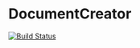 # DocumentCreator

[![Build Status](https://sctutton.visualstudio.com/DocumentCreator/_apis/build/status/stutton.DocumentCreator)](https://sctutton.visualstudio.com/DocumentCreator/_build/latest?definitionId=6)
